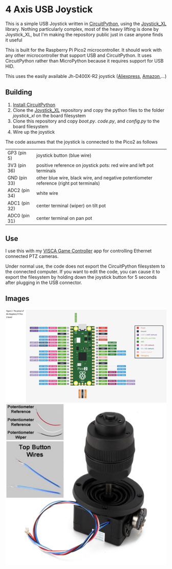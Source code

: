 # 4 Axis USB Joystick

This is a simple USB Joystick written in [CircuitPython](https://circuitpython.org/), using the [Joystick_XL](https://github.com/fasteddy516/CircuitPython_JoystickXL) library.
Nothing particularly complex, most of the heavy lifting is done by Joystick_XL, but I'm making the repository public just in case anyone finds it useful

This is built for the Raspberry Pi Pico2 microcontroller. It should work with any other microcontroller that support USB and CircuitPython. It uses CircuitPython rather than MicroPython because it requires support for USB HID.

This uses the easily available Jh-D400X-R2 joystick ([Aliexpress](https://www.aliexpress.us/w/wholesale-Jh%2525252dD400X%2525252dR2-4-axis.html?spm=a2g0o.productlist.search.0), [Amazon](https://www.amazon.com/s?k=Jh-D400X-R2&crid=1CKJ3M0AV3JNP&sprefix=jh-d400x-r2%2Caps%2C95),...)

## Building

1. [Install CircuitPython](https://learn.adafruit.com/welcome-to-circuitpython/installing-circuitpython)
2. Clone the [Joystick_XL](https://github.com/fasteddy516/CircuitPython_JoystickXL) repository and copy the python files to the folder _joystick_xl_ on the board filesystem
3. Clone this repository and copy _boot.py_. _code.py_, and _config.py_ to the board filesystem
4. Wire up the joystick

The code assumes that the joystick is connected to the Pico2 as follows
<table>
<tr><td>GP3 (pin 5)</td><td>joystick button (blue wire)</td></tr>
<tr><td>3V3 (pin 36)</td><td>positive reference on joystick pots: red wire and left pot terminals</td></tr>
<tr><td>GND (pin 33)</td><td>other blue wire, black wire, and negative potentiometer reference (right pot terminals)</td></tr>
<tr><td>ADC2 (pin 34)</td><td>white wire</td></tr>
<tr><td>ADC1 (pin 32)</td><td>center terminal (wiper) on tilt pot</td></tr>
<tr><td>ADC0 (pin 31)</td><td>center terminal on pan pot</td></tr>
</table>

## Use

I use this with my [VISCA Game Controller](https://github.com/DanTappan/VISCA-Game-Controller) app for controlling Ethernet connected PTZ cameras. 

Under normal use, the code does not export the CircuitPython filesystem to the connected computer. If you want to edit the code, you can cause it to export the filesystem by holding down the joystick button for 5 seconds after plugging in the USB connector.

## Images

![Pico2 Pinout](Pico2Pinouts.png "Pico2 pinouts") 
![Joystick wiring](Joystick.png "Joystick wiring")
